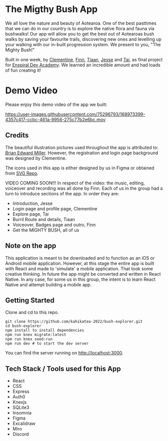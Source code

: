 # The Migthy Bush App
We all love the nature and beauty of Aotearoa. One of the best pasttimes that we can do in our country is to explore the native flora and fauna via bushwalks! Our app will allow you to get the best out of Aotearoas bush walks by saving your favourite trails, discovering new ones and levelling up your walking with our in-built progression system. We present to you, "The Mighty Bush!"

Built in one week, by [Clementine](https://github.com/clementine-smart), [Finn](https://github.com/MsFinnJ), [Tiaan](https://github.com/tiaan-jonker), [Jesse](https://github.com/jesse-reeves) and [Tai](https://github.com/atmour-tai-mourie), as final project for [Enspiral Dev Academy](https://devacademy.co.nz/?gclid=Cj0KCQjwgYSTBhDKARIsAB8Kuktbb0DWX4Q7kk5pH-HMplNUiMBA60xYTWzpVqCMnxMTEKjYY5zl0_waAg0aEALw_wcB). We learned an incredible amount and had loads of fun creating it!

# Demo Video
Please enjoy this demo video of the app we built:

https://user-images.githubusercontent.com/75296793/168973399-4357c417-ccbc-461a-9956-275c77b2e6bc.mov

## Credits
The beautiful illustration pictures used throughout the app is attributed to: [Brian Edward Miller](https://dribbble.com/bemocs). However, the registration and login page background was designed by Clementine. 

The icons used in this app is either designed by us in Figma or obtained from [SVG Repo](https://www.svgrepo.com/).

VIDEO COMING SOON!!!
In respect of the video: the music, editing, voiceover and recording was all done by Finn. Each of us in the group had a turn to introduce sections of the app. In order they are:
- Introduction, Jesse
- Login page and profile page, Clementine
- Explore page, Tai
- Burril Route and details, Tiaan
- Voiceover, Badges page and outro, Finn
- Get the MIGHTY BUSH, all of us

## Note on the app
This application is meant to be downloaded and to function as an iOS or Android mobile application. However, at this stage the entire app is built with React and made to 'simulate' a mobile application. That took some creative thinking. In future the app might be converted and written in React Native. In any case, for some us in this group, the intent is to learn React Native and attempt building a mobile app. 

## Getting Started
Clone and cd to this repo.

```shell
git clone https://github.com/kahikatea-2022/bush-explorer.git
cd bush-explorer
npm install to install dependencies
npm run knex migrate:latest
npm run knex seed:run
npm run dev # to start the dev server
```

You can find the server running on [http://localhost:3000](http://localhost:3000).

## Tech Stack / Tools used for this App
- React
- CSS
- Express
- Auth0
- Knexjs
- SQLite3
- Insomnia
- Figma
- Excalidraw 
- Miro
- Discord
